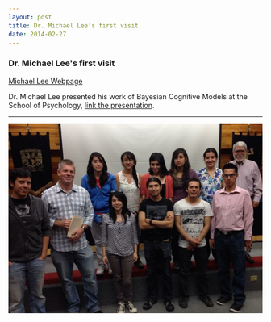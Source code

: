 ```yaml
---
layout: post
title: Dr. Michael Lee's first visit.
date: 2014-02-27
---
```


### Dr. Michael Lee's first visit
<a class='link' href="http://faculty.sites.uci.edu/mdlee/">Michael Lee Webpage</a>

Dr. Michael Lee presented his work of Bayesian Cognitive Models at the School of Psychology, <a class='link' href="/presentations/Lee_BayesianBenefits.pdf">link the presentation</a>.

----
![Alt text](/LabPictures/IMG_1293.JPG)
